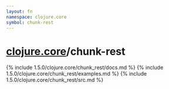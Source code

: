 ```yaml
---
layout: fn
namespace: clojure.core
symbol: chunk-rest
---
```


# [clojure.core](../)/chunk-rest

{% include 1.5.0/clojure.core/chunk_rest/docs.md %}
{% include 1.5.0/clojure.core/chunk_rest/examples.md %}
{% include 1.5.0/clojure.core/chunk_rest/src.md %}

